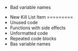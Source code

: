 - Bad variable names
* New Kill List Item
=========
* Unused code
* Functions with side effects
* Unformatted code
* Repeated code blocks
* Bas variable names
